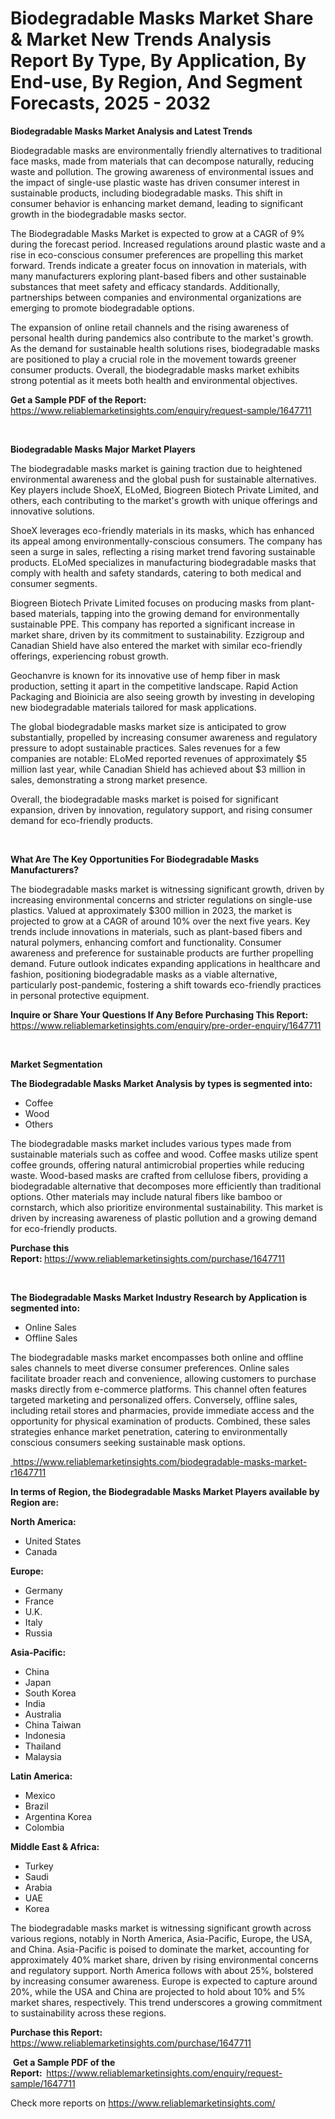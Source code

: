 <p><h1>Biodegradable Masks Market Share & Market New Trends Analysis Report By Type, By Application, By End-use, By Region, And Segment Forecasts, 2025 - 2032</h1></p><p><strong>Biodegradable Masks Market Analysis and Latest Trends</strong></p>
<p><p>Biodegradable masks are environmentally friendly alternatives to traditional face masks, made from materials that can decompose naturally, reducing waste and pollution. The growing awareness of environmental issues and the impact of single-use plastic waste has driven consumer interest in sustainable products, including biodegradable masks. This shift in consumer behavior is enhancing market demand, leading to significant growth in the biodegradable masks sector.</p><p>The Biodegradable Masks Market is expected to grow at a CAGR of 9% during the forecast period. Increased regulations around plastic waste and a rise in eco-conscious consumer preferences are propelling this market forward. Trends indicate a greater focus on innovation in materials, with many manufacturers exploring plant-based fibers and other sustainable substances that meet safety and efficacy standards. Additionally, partnerships between companies and environmental organizations are emerging to promote biodegradable options.</p><p>The expansion of online retail channels and the rising awareness of personal health during pandemics also contribute to the market's growth. As the demand for sustainable health solutions rises, biodegradable masks are positioned to play a crucial role in the movement towards greener consumer products. Overall, the biodegradable masks market exhibits strong potential as it meets both health and environmental objectives.</p></p>
<p><strong>Get a Sample PDF of the Report:&nbsp;</strong> <a href="https://www.reliablemarketinsights.com/enquiry/request-sample/1647711?utm_campaign=2669&utm_medium=2&utm_source=Github&utm_content=ia&utm_term=29032025&utm_id=biodegradable-masks">https://www.reliablemarketinsights.com/enquiry/request-sample/1647711</a></p>
<p>&nbsp;</p>
<p><strong>Biodegradable Masks Major Market Players</strong></p>
<p><p>The biodegradable masks market is gaining traction due to heightened environmental awareness and the global push for sustainable alternatives. Key players include ShoeX, ELoMed, Biogreen Biotech Private Limited, and others, each contributing to the market's growth with unique offerings and innovative solutions.</p><p>ShoeX leverages eco-friendly materials in its masks, which has enhanced its appeal among environmentally-conscious consumers. The company has seen a surge in sales, reflecting a rising market trend favoring sustainable products. ELoMed specializes in manufacturing biodegradable masks that comply with health and safety standards, catering to both medical and consumer segments.</p><p>Biogreen Biotech Private Limited focuses on producing masks from plant-based materials, tapping into the growing demand for environmentally sustainable PPE. This company has reported a significant increase in market share, driven by its commitment to sustainability. Ezzigroup and Canadian Shield have also entered the market with similar eco-friendly offerings, experiencing robust growth.</p><p>Geochanvre is known for its innovative use of hemp fiber in mask production, setting it apart in the competitive landscape. Rapid Action Packaging and Bioinicia are also seeing growth by investing in developing new biodegradable materials tailored for mask applications.</p><p>The global biodegradable masks market size is anticipated to grow substantially, propelled by increasing consumer awareness and regulatory pressure to adopt sustainable practices. Sales revenues for a few companies are notable: ELoMed reported revenues of approximately $5 million last year, while Canadian Shield has achieved about $3 million in sales, demonstrating a strong market presence.</p><p>Overall, the biodegradable masks market is poised for significant expansion, driven by innovation, regulatory support, and rising consumer demand for eco-friendly products.</p></p>
<p>&nbsp;</p>
<p><strong>What Are The Key Opportunities For Biodegradable Masks Manufacturers?</strong></p>
<p><p>The biodegradable masks market is witnessing significant growth, driven by increasing environmental concerns and stricter regulations on single-use plastics. Valued at approximately $300 million in 2023, the market is projected to grow at a CAGR of around 10% over the next five years. Key trends include innovations in materials, such as plant-based fibers and natural polymers, enhancing comfort and functionality. Consumer awareness and preference for sustainable products are further propelling demand. Future outlook indicates expanding applications in healthcare and fashion, positioning biodegradable masks as a viable alternative, particularly post-pandemic, fostering a shift towards eco-friendly practices in personal protective equipment.</p></p>
<p><strong>Inquire or Share Your Questions If Any Before Purchasing This Report:</strong> <a href="https://www.reliablemarketinsights.com/enquiry/pre-order-enquiry/1647711?utm_campaign=2669&utm_medium=2&utm_source=Github&utm_content=ia&utm_term=29032025&utm_id=biodegradable-masks">https://www.reliablemarketinsights.com/enquiry/pre-order-enquiry/1647711</a></p>
<p>&nbsp;</p>
<p><strong>Market Segmentation</strong></p>
<p><strong>The Biodegradable Masks Market Analysis by types is segmented into:</strong></p>
<p><ul><li>Coffee</li><li>Wood</li><li>Others</li></ul></p>
<p><p>The biodegradable masks market includes various types made from sustainable materials such as coffee and wood. Coffee masks utilize spent coffee grounds, offering natural antimicrobial properties while reducing waste. Wood-based masks are crafted from cellulose fibers, providing a biodegradable alternative that decomposes more efficiently than traditional options. Other materials may include natural fibers like bamboo or cornstarch, which also prioritize environmental sustainability. This market is driven by increasing awareness of plastic pollution and a growing demand for eco-friendly products.</p></p>
<p><strong>Purchase this Report:&nbsp;</strong><a href="https://www.reliablemarketinsights.com/purchase/1647711?utm_campaign=2669&utm_medium=2&utm_source=Github&utm_content=ia&utm_term=29032025&utm_id=biodegradable-masks">https://www.reliablemarketinsights.com/purchase/1647711</a></p>
<p>&nbsp;</p>
<p><strong>The Biodegradable Masks Market Industry Research by Application is segmented into:</strong></p>
<p><ul><li>Online Sales</li><li>Offline Sales</li></ul></p>
<p><p>The biodegradable masks market encompasses both online and offline sales channels to meet diverse consumer preferences. Online sales facilitate broader reach and convenience, allowing customers to purchase masks directly from e-commerce platforms. This channel often features targeted marketing and personalized offers. Conversely, offline sales, including retail stores and pharmacies, provide immediate access and the opportunity for physical examination of products. Combined, these sales strategies enhance market penetration, catering to environmentally conscious consumers seeking sustainable mask options.</p></p>
<p><a href="https://www.reliablemarketinsights.com/biodegradable-masks-market-r1647711?utm_campaign=2669&utm_medium=2&utm_source=Github&utm_content=ia&utm_term=29032025&utm_id=biodegradable-masks">&nbsp;https://www.reliablemarketinsights.com/biodegradable-masks-market-r1647711</a></p>
<p><strong>In terms of Region, the Biodegradable Masks Market Players available by Region are:</strong></p>
<p>
    <p> <strong> North America: </strong>
        <ul>
            <li>United States</li>
            <li>Canada</li>
        </ul>
        </p> 
    <p> <strong> Europe: </strong>
        <ul>
            <li>Germany</li>
            <li>France</li>
            <li>U.K.</li>
            <li>Italy</li>
            <li>Russia</li>
        </ul>
        </p> 
    <p> <strong> Asia-Pacific: </strong>
        <ul>
            <li>China</li>
            <li>Japan</li>
            <li>South Korea</li>
            <li>India</li>
            <li>Australia</li>
            <li>China Taiwan</li>
            <li>Indonesia</li>
            <li>Thailand</li>
            <li>Malaysia</li>
        </ul>
        </p> 
    <p> <strong> Latin America: </strong>
        <ul>
            <li>Mexico</li>
            <li>Brazil</li>
            <li>Argentina Korea</li>
            <li>Colombia</li>
        </ul>
        </p> 
    <p> <strong> Middle East & Africa: </strong>
        <ul>
            <li>Turkey</li>
            <li>Saudi</li>
            <li>Arabia</li>
            <li>UAE</li>
            <li>Korea</li>
        </ul>
    </p>
    </p>
<p><p>The biodegradable masks market is witnessing significant growth across various regions, notably in North America, Asia-Pacific, Europe, the USA, and China. Asia-Pacific is poised to dominate the market, accounting for approximately 40% market share, driven by rising environmental concerns and regulatory support. North America follows with about 25%, bolstered by increasing consumer awareness. Europe is expected to capture around 20%, while the USA and China are projected to hold about 10% and 5% market shares, respectively. This trend underscores a growing commitment to sustainability across these regions.</p></p>
<p><strong>Purchase this Report: </strong><a href="https://www.reliablemarketinsights.com/purchase/1647711?utm_campaign=2669&utm_medium=2&utm_source=Github&utm_content=ia&utm_term=29032025&utm_id=biodegradable-masks">https://www.reliablemarketinsights.com/purchase/1647711</a></p>
<p>&nbsp;<strong>Get a Sample PDF of the Report:&nbsp;&nbsp;</strong><a href="https://www.reliablemarketinsights.com/enquiry/request-sample/1647711?utm_campaign=2669&utm_medium=2&utm_source=Github&utm_content=ia&utm_term=29032025&utm_id=biodegradable-masks">https://www.reliablemarketinsights.com/enquiry/request-sample/1647711</a></p>
<p><strong></strong></p>
<p>Check more reports on <a href="https://www.reliablemarketinsights.com/?utm_campaign=2669&utm_medium=2&utm_source=Github&utm_content=ia&utm_term=29032025&utm_id=biodegradable-masks">https://www.reliablemarketinsights.com/</a></p>